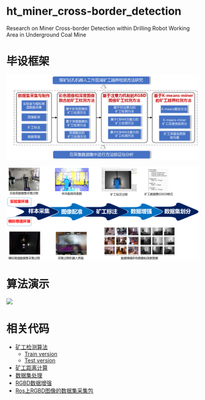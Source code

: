 # ht_miner_cross-border_detection
Research on Miner Cross-border Detection within Drilling Robot Working Area in Underground Coal Mine
# 毕设框架

![image-20220929201108019](README.assets/image-20220929201108019.png)

![image-20220929201134801](README.assets/image-20220929201134801.png)

# 算法演示

[![](https://bb-embed.herokuapp.com/embed?v=BV1uW4y1e76o)](https://www.bilibili.com/video/BV1uW4y1e76o?share_source=copy_web&vd_source=9e0d75e1291c4746cf32f2a82d2e0b4a)

# 相关代码
- [矿工检测算法](https://github.com/HT-hlf/YOLOv3-RGBD-ICBAM.git)
  - [Train version](https://github.com/HT-hlf/mmdetection_miner-2.22.0.git)
  - [Test version](https://github.com/HT-hlf/mmdetection_miner-2.22.0-predict.git)
- [矿工距离计算](https://github.com/HT-hlf/matlab_coursework.git)
- [数据集处理](https://github.com/HT-hlf/rgbd_dataset_process.git)
- [RGBD数据增强](https://github.com/HT-hlf/rgbd_agumentation.git)
- [Ros上RGBD图像的数据集采集包](https://github.com/HT-hlf/ht_save_rgbd_from_kinect2.git)


